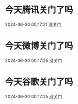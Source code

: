 # 今天腾讯关门了吗

2024-06-30 00:17:21 没关门

# 今天微博关门了吗

2024-06-30 00:17:25 没关门

# 今天谷歌关门了吗

2024-06-30 00:17:25 没关门

